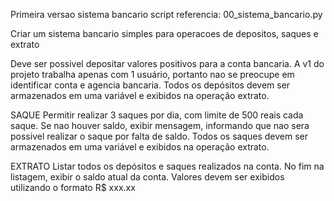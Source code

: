 Primeira versao sistema bancario 
script referencia: 00_sistema_bancario.py

Criar um sistema bancario simples para operacoes de depositos, saques e extrato

Deve ser possivel depositar valores positivos para a conta bancaria. 
A v1 do projeto trabalha apenas com 1 usuário, portanto nao se preocupe em identificar conta e agencia bancaria.
Todos os depósitos devem ser armazenados em uma variável e exibidos na operação extrato.

SAQUE
Permitir realizar 3 saques por dia, com limite de 500 reais cada saque.
Se nao houver saldo, exibir mensagem, informando que nao sera possivel realizar o saque por falta de saldo. 
Todos os saques devem ser armazenados em uma variável e exibidos na operação extrato.

EXTRATO
Listar todos os depósitos e saques realizados na conta. No fim na listagem, exibir o saldo atual da conta.
Valores devem ser exibidos utilizando o formato R$ xxx.xx